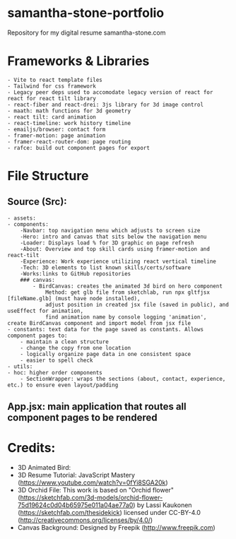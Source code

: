 # samantha-stone-portfolio
Repository for my digital resume samantha-stone.com

# Frameworks & Libraries
    - Vite to react template files 
    - Tailwind for css framework
    - Legacy peer deps used to accomodate legacy version of react for react for react tilt library
    - react-fiber and react-drei: 3js library for 3d image control
    - maath: math functions for 3d geometry
    - react tilt: card animation
    - react-timeline: work history timeline
    - emailjs/browser: contact form
    - framer-motion: page animation
    - framer-react-router-dom: page routing
    - rafce: build out component pages for export
# File Structure
## Source (Src): 
    - assets: 
    - components: 
        -Navbar: top navigation menu which adjusts to screen size 
        -Hero: intro and canvas that sits below the navigation menu
        -Loader: Displays load % for 3D graphic on page refresh
        -About: Overview and top skill cards using framer-motion and react-tilt
        -Experience: Work experience utilizing react vertical timeline
        -Tech: 3D elements to list known skills/certs/software
        -Works:links to GitHub repositories
        ### canvas: 
            - BirdCanvas: creates the animated 3d bird on hero component
                Method: get glb file from sketchlab, run npx gltfjsx [fileName.glb] (must have node installed), 
                adjust position in created jsx file (saved in public), and useEffect for animation, 
                find animation name by console logging 'animation',  create BirdCanvas component and import model from jsx file
    - constants: text data for the page saved as constants. Allows component pages to: 
        - maintain a clean structure
        - change the copy from one location
        - logically organize page data in one consistent space
        - easier to spell check
    - utils: 
    - hoc: higher order components
        - SectionWrapper: wraps the sections (about, contact, experience, etc.) to ensure even layout/padding
## App.jsx: main application that routes all component pages to be rendered

# Credits: 
- 3D Animated Bird: 
- 3D Resume Tutorial: JavaScript Mastery (https://www.youtube.com/watch?v=0fYi8SGA20k) 
- 3D Orchid File: This work is based on "Orchid flower" (https://sketchfab.com/3d-models/orchid-flower-75d19624c0d04b65975e011a04ae77a0) by Lassi Kaukonen (https://sketchfab.com/thesidekick) licensed under CC-BY-4.0 (http://creativecommons.org/licenses/by/4.0/)
- Canvas Background: Designed by Freepik (http://www.freepik.com)
